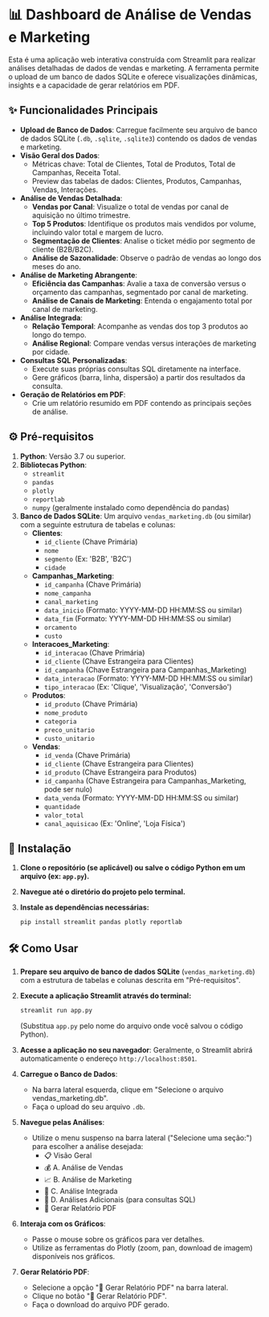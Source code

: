 # 📊 Dashboard de Análise de Vendas e Marketing

Esta é uma aplicação web interativa construída com Streamlit para realizar análises detalhadas de dados de vendas e marketing. A ferramenta permite o upload de um banco de dados SQLite e oferece visualizações dinâmicas, insights e a capacidade de gerar relatórios em PDF.

## ✨ Funcionalidades Principais

* **Upload de Banco de Dados**: Carregue facilmente seu arquivo de banco de dados SQLite (`.db`, `.sqlite`, `.sqlite3`) contendo os dados de vendas e marketing.
* **Visão Geral dos Dados**:
    * Métricas chave: Total de Clientes, Total de Produtos, Total de Campanhas, Receita Total.
    * Preview das tabelas de dados: Clientes, Produtos, Campanhas, Vendas, Interações.
* **Análise de Vendas Detalhada**:
    * **Vendas por Canal**: Visualize o total de vendas por canal de aquisição no último trimestre.
    * **Top 5 Produtos**: Identifique os produtos mais vendidos por volume, incluindo valor total e margem de lucro.
    * **Segmentação de Clientes**: Analise o ticket médio por segmento de cliente (B2B/B2C).
    * **Análise de Sazonalidade**: Observe o padrão de vendas ao longo dos meses do ano.
* **Análise de Marketing Abrangente**:
    * **Eficiência das Campanhas**: Avalie a taxa de conversão versus o orçamento das campanhas, segmentado por canal de marketing.
    * **Análise de Canais de Marketing**: Entenda o engajamento total por canal de marketing.
* **Análise Integrada**:
    * **Relação Temporal**: Acompanhe as vendas dos top 3 produtos ao longo do tempo.
    * **Análise Regional**: Compare vendas versus interações de marketing por cidade.
* **Consultas SQL Personalizadas**:
    * Execute suas próprias consultas SQL diretamente na interface.
    * Gere gráficos (barra, linha, dispersão) a partir dos resultados da consulta.
* **Geração de Relatórios em PDF**:
    * Crie um relatório resumido em PDF contendo as principais seções de análise.

## ⚙️ Pré-requisitos

1.  **Python**: Versão 3.7 ou superior.
2.  **Bibliotecas Python**:
    * `streamlit`
    * `pandas`
    * `plotly`
    * `reportlab`
    * `numpy` (geralmente instalado como dependência do pandas)
3.  **Banco de Dados SQLite**: Um arquivo `vendas_marketing.db` (ou similar) com a seguinte estrutura de tabelas e colunas:
    * **Clientes**:
        * `id_cliente` (Chave Primária)
        * `nome`
        * `segmento` (Ex: 'B2B', 'B2C')
        * `cidade`
    * **Campanhas_Marketing**:
        * `id_campanha` (Chave Primária)
        * `nome_campanha`
        * `canal_marketing`
        * `data_inicio` (Formato: YYYY-MM-DD HH:MM:SS ou similar)
        * `data_fim` (Formato: YYYY-MM-DD HH:MM:SS ou similar)
        * `orcamento`
        * `custo`
    * **Interacoes_Marketing**:
        * `id_interacao` (Chave Primária)
        * `id_cliente` (Chave Estrangeira para Clientes)
        * `id_campanha` (Chave Estrangeira para Campanhas_Marketing)
        * `data_interacao` (Formato: YYYY-MM-DD HH:MM:SS ou similar)
        * `tipo_interacao` (Ex: 'Clique', 'Visualização', 'Conversão')
    * **Produtos**:
        * `id_produto` (Chave Primária)
        * `nome_produto`
        * `categoria`
        * `preco_unitario`
        * `custo_unitario`
    * **Vendas**:
        * `id_venda` (Chave Primária)
        * `id_cliente` (Chave Estrangeira para Clientes)
        * `id_produto` (Chave Estrangeira para Produtos)
        * `id_campanha` (Chave Estrangeira para Campanhas_Marketing, pode ser nulo)
        * `data_venda` (Formato: YYYY-MM-DD HH:MM:SS ou similar)
        * `quantidade`
        * `valor_total`
        * `canal_aquisicao` (Ex: 'Online', 'Loja Física')

## 🚀 Instalação

1.  **Clone o repositório (se aplicável) ou salve o código Python em um arquivo (ex: `app.py`).**

2.  **Navegue até o diretório do projeto pelo terminal.**

3.  **Instale as dependências necessárias:**
    ```bash
    pip install streamlit pandas plotly reportlab
    ```

## 🛠️ Como Usar

1.  **Prepare seu arquivo de banco de dados SQLite** (`vendas_marketing.db`) com a estrutura de tabelas e colunas descrita em "Pré-requisitos".

2.  **Execute a aplicação Streamlit através do terminal:**
    ```bash
    streamlit run app.py
    ```
    (Substitua `app.py` pelo nome do arquivo onde você salvou o código Python).

3.  **Acesse a aplicação no seu navegador**: Geralmente, o Streamlit abrirá automaticamente o endereço `http://localhost:8501`.

4.  **Carregue o Banco de Dados**:
    * Na barra lateral esquerda, clique em "Selecione o arquivo vendas\_marketing.db".
    * Faça o upload do seu arquivo `.db`.

5.  **Navegue pelas Análises**:
    * Utilize o menu suspenso na barra lateral ("Selecione uma seção:") para escolher a análise desejada:
        * 📋 Visão Geral
        * 💰 A. Análise de Vendas
        * 📈 B. Análise de Marketing
        * 🔄 C. Análise Integrada
        * 🎯 D. Análises Adicionais (para consultas SQL)
        * 📄 Gerar Relatório PDF

6.  **Interaja com os Gráficos**:
    * Passe o mouse sobre os gráficos para ver detalhes.
    * Utilize as ferramentas do Plotly (zoom, pan, download de imagem) disponíveis nos gráficos.

7.  **Gerar Relatório PDF**:
    * Selecione a opção "📄 Gerar Relatório PDF" na barra lateral.
    * Clique no botão "🎯 Gerar Relatório PDF".
    * Faça o download do arquivo PDF gerado.
